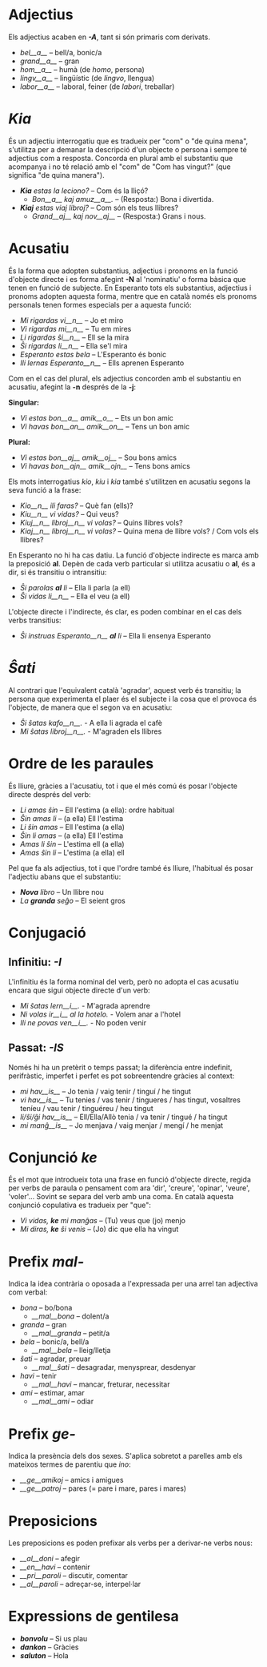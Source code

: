 # Adjectius

Els adjectius acaben en *__-A__*, tant si són primaris com derivats.

- *bel__a__* – bell/a, bonic/a
- *grand__a__* – gran
- *hom__a__* – humà (de *homo*, persona)
- *lingv__a__* – lingüístic (de *lingvo*, llengua)
- *labor__a__* – laboral, feiner (de *labori*, treballar)

# *Kia*
És un adjectiu interrogatiu que es tradueix per "com" o "de quina mena", s'utilitza per a demanar la descripció d'un objecte o persona i sempre té adjectius com a resposta. Concorda en plural amb el substantiu que acompanya i no té relació amb el "com" de "Com has vingut?" (que significa "de quina manera").

- *__Kia__ estas la leciono?*  – Com és la lliçó?
  - *Bon__a__ kaj amuz__a__.*  – (Resposta:) Bona i divertida.
- *__Kiaj__ estas viaj libroj?*  – Com són els teus llibres?
  - *Grand__aj__ kaj nov__aj__*  – (Resposta:) Grans i nous. 


# Acusatiu

És la forma que adopten substantius, adjectius i pronoms en la funció d'objecte directe i es forma afegint __-N__ al 'nominatiu' o forma bàsica que tenen en funció de subjecte. En Esperanto tots els substantius, adjectius i pronoms adopten aquesta forma, mentre que en català només els pronoms personals tenen formes especials per a aquesta funció:

- *Mi rigardas vi__n__* – Jo et miro
- *Vi rigardas mi__n__* – Tu em mires
- *Li rigardas ŝi__n__* – Ell se la mira
- *Ŝi rigardas li__n__* – Ella se'l mira
- *Esperanto estas bela* – L'Esperanto és bonic
- *Ili lernas Esperanto__n__* – Ells aprenen Esperanto

Com en el cas del plural, els adjectius concorden amb el substantiu en acusatiu, afegint la __-n__ després de la __-j__:

__Singular:__
- *Vi estas bon__a__ amik__o__* – Ets un bon amic
- *Vi havas bon__an__ amik__on__* – Tens un bon amic

__Plural:__
- *Vi estas bon__aj__ amik__oj__* – Sou bons amics
- *Vi havas bon__ajn__ amik__ojn__* – Tens bons amics

Els mots interrogatius *kio*, *kiu* i *kia* també s'utilitzen en acusatiu segons la seva funció a la frase:

- *Kio__n__ ili faras?*  – Què fan (ells)?
- *Kiu__n__ vi vidas?*  – Qui veus?
- *Kiuj__n__ libroj__n__ vi volas?*  – Quins llibres vols?
- *Kiaj__n__ libroj__n__ vi volas?*  – Quina mena de llibre vols? / Com vols els llibres?

En Esperanto no hi ha cas datiu. La funció d'objecte indirecte es marca amb la preposició __al__. Depèn de cada verb particular si utilitza acusatiu o __al__, és a dir, si és transitiu o intransitiu:

- *Ŝi parolas __al__ li*  – Ella li parla (a ell)
- *Ŝi vidas li__n__* – Ella el veu (a ell)

L'objecte directe i l'indirecte, és clar, es poden combinar en el cas dels verbs transitius:

- *Ŝi instruas Esperanto__n__ __al__ li* – Ella li ensenya Esperanto

# *Ŝati*

Al contrari que l'equivalent català 'agradar', aquest verb és transitiu; la persona que experimenta el plaer és el subjecte i la cosa que el provoca és l'objecte, de manera que el segon va en acusatiu:

- *Ŝi ŝatas kafo__n__.* - A ella li agrada el cafè
- *Mi ŝatas libroj__n__.* - M'agraden els llibres

# Ordre de les paraules

És lliure, gràcies a l'acusatiu, tot i que el més comú és posar l'objecte directe després del verb:
- *Li amas ŝin* – Ell l'estima (a ella): ordre habitual
- *Ŝin amas li* – (a ella) Ell l'estima 
- *Li ŝin amas* – Ell l'estima (a ella)
- *Ŝin li amas* – (a ella) Ell l'estima 
- *Amas li ŝin* – L'estima ell (a ella)
- *Amas ŝin li* – L'estima (a ella) ell

Pel que fa als adjectius, tot i que l'ordre també és lliure, l'habitual és posar l'adjectiu abans que el substantiu:
- *__Nova__ libro* – Un llibre nou
- *La __granda__ seĝo* – El seient gros

# Conjugació 

## Infinitiu: *-I*

L'infinitiu és la forma nominal del verb, però no adopta el cas acusatiu encara que sigui objecte directe d'un verb:

- *Mi ŝatas lern__i__.* - M'agrada aprendre
- *Ni volas ir__i__ al la hotelo.* - Volem anar a l'hotel
- *Ili ne povas ven__i__.* - No poden venir

## Passat: *-IS*

Només hi ha un pretèrit o temps passat; la diferència entre indefinit, perifràstic, imperfet i perfet es pot sobreentendre gràcies al context:
- *mi hav__is__*        – Jo tenia / vaig tenir / tinguí / he tingut
- *vi hav__is__*        – Tu tenies / vas tenir / tingueres / has tingut, vosaltres teníeu / vau tenir / tinguéreu / heu tingut
- *li/ŝi/ĝi hav__is__*  – Ell/Ella/Allò tenia / va tenir / tingué / ha tingut
- *mi manĝ__is__*       – Jo menjava / vaig menjar / mengí / he menjat


# Conjunció *ke*

És el mot que introdueix tota una frase en funció d'objecte directe, regida per verbs de paraula o pensament com ara 'dir', 'creure', 'opinar', 'veure', 'voler'... Sovint se separa del verb amb una coma. En català aquesta conjunció copulativa es tradueix per "que":
- *Vi vidas, __ke__ mi manĝas* – (Tu) veus que (jo) menjo
- *Mi diras, __ke__ ŝi venis* – (Jo) dic que ella ha vingut


# Prefix *mal-*

Indica la idea contrària o oposada a l'expressada per una arrel tan adjectiva com verbal:

- *bona* – bo/bona
  - *__mal__bona* – dolent/a
- *granda* – gran
  - *__mal__granda* – petit/a
- *bela* – bonic/a, bell/a
  - *__mal__bela* – lleig/lletja
- *ŝati* – agradar, preuar
  - *__mal__ŝati* – desagradar, menysprear, desdenyar
- *havi* – tenir
  - *__mal__havi* – mancar, freturar, necessitar
- *ami* – estimar, amar
  - *__mal__ami* – odiar

# Prefix *ge-*

Indica la presència dels dos sexes. S'aplica sobretot a parelles amb els mateixos termes de parentiu que *ino*:

- *__ge__amikoj* – amics i amigues
- *__ge__patroj* – pares (= pare i mare, pares i mares)

# Preposicions

Les preposicions es poden prefixar als verbs per a derivar-ne verbs nous:

- *__al__doni* – afegir
- *__en__havi* – contenir
- *__pri__paroli* – discutir, comentar
- *__al__paroli* – adreçar-se, interpel·lar

# Expressions de gentilesa

- *__bonvolu__* – Si us plau
- *__dankon__* – Gràcies
- *__saluton__* – Hola
